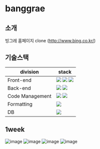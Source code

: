# banggrae

## 소개
빙그레 홈페이지 clone (http://www.bing.co.kr/)



## 기술스택

| division        | stack                                                                                                                                                                                                                                                                                                       |
| --------------- | ----------------------------------------------------------------------------------------------------------------------------------------------------------------------------------------------------------------------------------------------------------------------------------------------------------- |
| Front-end       | <img src="https://img.shields.io/badge/react-61DAFB?style=for-the-badge&logo=react&logoColor=black">  <img src="https://img.shields.io/badge/emotion-5B0BB5?style=for-the-badge&logo=funimation&logoColor=black"> <img src="https://img.shields.io/badge/bootstrap-7952B3?style=for-the-badge&logo=bootstrap&logoColor=black"> |
| Back-end        |  <img src="https://img.shields.io/badge/springboot-6DB33F?style=for-the-badge&logo=springboot&logoColor=black"> <img src="https://img.shields.io/badge/jpa-6DB33F?style=for-the-badge&logo=springboot&logoColor=black">|
| Code Management | <img src="https://img.shields.io/badge/git-F05032?style=for-the-badge&logo=git&logoColor=black"> <img src="https://img.shields.io/badge/github-181717?style=for-the-badge&logo=github&logoColor=black"> |
| Formatting      | <img src="https://img.shields.io/badge/prettier-F7B93E?style=for-the-badge&logo=prettier&logoColor=black">                                 |
| DB              | <img src="https://img.shields.io/badge/mysql-4479A1?style=for-the-badge&logo=mysql&logoColor=black"> |

## 1week
![image](https://user-images.githubusercontent.com/86585240/178148434-94de47fa-4bc4-494c-b61d-ffaab9f66cc7.png)
![image](https://user-images.githubusercontent.com/86585240/178148443-3f1633eb-b4db-4010-adff-07cbf1a9f9a0.png)
![image](https://user-images.githubusercontent.com/86585240/178148456-f7fab275-d49e-4512-aefd-d135c6018890.png)
![image](https://user-images.githubusercontent.com/86585240/178148460-6ebafdfe-2d90-4049-b043-a242d2618e0d.png)


